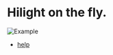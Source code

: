# Hilight on the fly.
![Example](https://github.com/t9md/t9md/blob/master/img/quickhl_anime.gif?raw=true)
* [help](https://github.com/t9md/vim-quickhl/blob/master/doc/quickhl.txt)
